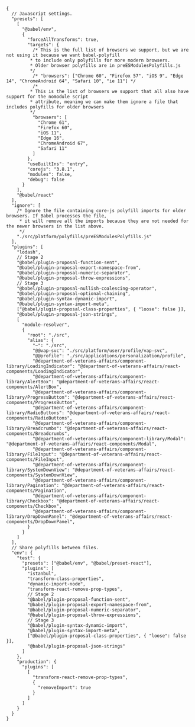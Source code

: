     {
      // Javascript settings.
      "presets": [
        [
          "@babel/env",
          {
            "forceAllTransforms": true,
            "targets": {
              /* This is the full list of browsers we support, but we are not using it because we want babel-polyfill
             * to include only polyfills for more modern browsers.
             * Older browser polyfills are in preESModulesPolyfills.js
             */
              /* "browsers": ["Chrome 60", "Firefox 57", "iOS 9", "Edge 14", "ChromeAndroid 64", "Safari 10", "ie 11"] */
              /*
             * This is the list of browsers we support that all also have support for the nomodule script
             * attribute, meaning we can make them ignore a file that includes polyfills for older browsers
             */
              "browsers": [
                "Chrome 61",
                "Firefox 60",
                "iOS 11",
                "Edge 16",
                "ChromeAndroid 67",
                "Safari 11"
              ]
            },
            "useBuiltIns": "entry",
            "corejs": "3.8.1",
            "modules": false,
            "debug": false
          }
        ],
        "@babel/react"
      ],
      "ignore": [
        /* Ignore the file containing core-js polyfill imports for older browsers. If Babel processes the file,
         * it will remove all the imports because they are not needed for the newer browsers in the list above.
         */
        "./src/platform/polyfills/preESModulesPolyfills.js"
      ],
      "plugins": [
        "lodash",
        // Stage 2
        "@babel/plugin-proposal-function-sent",
        "@babel/plugin-proposal-export-namespace-from",
        "@babel/plugin-proposal-numeric-separator",
        "@babel/plugin-proposal-throw-expressions",
        // Stage 3
        "@babel/plugin-proposal-nullish-coalescing-operator",
        "@babel/plugin-proposal-optional-chaining",
        "@babel/plugin-syntax-dynamic-import",
        "@babel/plugin-syntax-import-meta",
        ["@babel/plugin-proposal-class-properties", { "loose": false }],
        "@babel/plugin-proposal-json-strings",
        [
          "module-resolver",
          {
            "root": "./src",
            "alias": {
              "~": "./src",
              "@@vap-svc": "./src/platform/user/profile/vap-svc",
              "@@profile": "./src/applications/personalization/profile",
              "@department-of-veterans-affairs/component-library/LoadingIndicator": "@department-of-veterans-affairs/react-components/LoadingIndicator",
              "@department-of-veterans-affairs/component-library/AlertBox": "@department-of-veterans-affairs/react-components/AlertBox",
              "@department-of-veterans-affairs/component-library/ProgressButton": "@department-of-veterans-affairs/react-components/ProgressButton",
              "@department-of-veterans-affairs/component-library/RadioButtons": "@department-of-veterans-affairs/react-components/RadioButtons",
              "@department-of-veterans-affairs/component-library/Breadcrumbs": "@department-of-veterans-affairs/react-components/Breadcrumbs",
              "@department-of-veterans-affairs/component-library/Modal": "@department-of-veterans-affairs/react-components/Modal",
              "@department-of-veterans-affairs/component-library/FileInput": "@department-of-veterans-affairs/react-components/FileInput",
              "@department-of-veterans-affairs/component-library/SystemDownView": "@department-of-veterans-affairs/react-components/SystemDownView",
              "@department-of-veterans-affairs/component-library/Pagination": "@department-of-veterans-affairs/react-components/Pagination",
              "@department-of-veterans-affairs/component-library/Checkbox": "@department-of-veterans-affairs/react-components/Checkbox",
              "@department-of-veterans-affairs/component-library/DropDownPanel": "@department-of-veterans-affairs/react-components/DropDownPanel",
            }
          }
        ]
      ],
      // Share polyfills between files.
      "env": {
        "test": {
          "presets": ["@babel/env", "@babel/preset-react"],
          "plugins": [
            "istanbul",
            "transform-class-properties",
            "dynamic-import-node",
            "transform-react-remove-prop-types",
            // Stage 2
            "@babel/plugin-proposal-function-sent",
            "@babel/plugin-proposal-export-namespace-from",
            "@babel/plugin-proposal-numeric-separator",
            "@babel/plugin-proposal-throw-expressions",
            // Stage 3
            "@babel/plugin-syntax-dynamic-import",
            "@babel/plugin-syntax-import-meta",
            ["@babel/plugin-proposal-class-properties", { "loose": false }],
            "@babel/plugin-proposal-json-strings"
          ]
        },
        "production": {
          "plugins": [
            [
              "transform-react-remove-prop-types",
              {
                "removeImport": true
              }
            ]
          ]
        }
      }
    }
